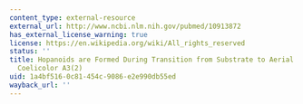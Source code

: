 ```yaml
---
content_type: external-resource
external_url: http://www.ncbi.nlm.nih.gov/pubmed/10913872
has_external_license_warning: true
license: https://en.wikipedia.org/wiki/All_rights_reserved
status: ''
title: Hopanoids are Formed During Transition from Substrate to Aerial Hyphae in Streptomyces
  Coelicolor A3(2)
uid: 1a4bf516-0c81-454c-9086-e2e990db55ed
wayback_url: ''
---
```

